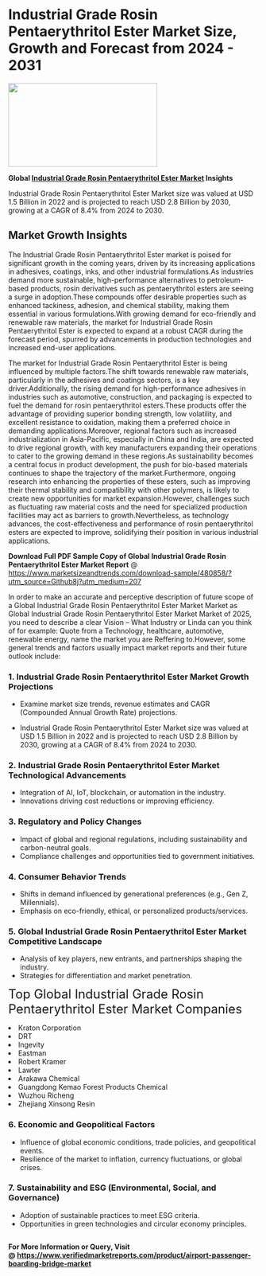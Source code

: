 <H1>Industrial Grade Rosin Pentaerythritol Ester Market Size, Growth and Forecast from 2024 - 2031</H1><img class="aligncenter size-medium wp-image-584254" src="https://thirdeyenews.in/wp-content/uploads/2024/09/Global-Market-Research-300x168.jpeg" alt="" width="300" height="168" /><p><strong>Global&nbsp;<a href="https://www.marketsizeandtrends.com/download-sample/480858/?utm_source=Github8j?utm_medium=207">Industrial Grade Rosin Pentaerythritol Ester Market</a> Insights</strong></p><p>Industrial Grade Rosin Pentaerythritol Ester Market size was valued at USD 1.5 Billion in 2022 and is projected to reach USD 2.8 Billion by 2030, growing at a CAGR of 8.4% from 2024 to 2030.</p><p><h2>Market Growth Insights</h2> <p>The Industrial Grade Rosin Pentaerythritol Ester market is poised for significant growth in the coming years, driven by its increasing applications in adhesives, coatings, inks, and other industrial formulations.As industries demand more sustainable, high-performance alternatives to petroleum-based products, rosin derivatives such as pentaerythritol esters are seeing a surge in adoption.These compounds offer desirable properties such as enhanced tackiness, adhesion, and chemical stability, making them essential in various formulations.With growing demand for eco-friendly and renewable raw materials, the market for Industrial Grade Rosin Pentaerythritol Ester is expected to expand at a robust CAGR during the forecast period, spurred by advancements in production technologies and increased end-user applications.</p> <p>The market for Industrial Grade Rosin Pentaerythritol Ester is being influenced by multiple factors.The shift towards renewable raw materials, particularly in the adhesives and coatings sectors, is a key driver.Additionally, the rising demand for high-performance adhesives in industries such as automotive, construction, and packaging is expected to fuel the demand for rosin pentaerythritol esters.These products offer the advantage of providing superior bonding strength, low volatility, and excellent resistance to oxidation, making them a preferred choice in demanding applications.Moreover, regional factors such as increased industrialization in Asia-Pacific, especially in China and India, are expected to drive regional growth, with key manufacturers expanding their operations to cater to the growing demand in these regions.As sustainability becomes a central focus in product development, the push for bio-based materials continues to shape the trajectory of the market.Furthermore, ongoing research into enhancing the properties of these esters, such as improving their thermal stability and compatibility with other polymers, is likely to create new opportunities for market expansion.However, challenges such as fluctuating raw material costs and the need for specialized production facilities may act as barriers to growth.Nevertheless, as technology advances, the cost-effectiveness and performance of rosin pentaerythritol esters are expected to improve, solidifying their position in various industrial applications.</p> <p><span class=""><strong>Download Full PDF Sample Copy of Global Industrial Grade Rosin Pentaerythritol Ester Market Report</strong> @ <a href="https://www.marketsizeandtrends.com/download-sample/480858/?utm_source=Github8j?utm_medium=207" target="_blank">https://www.marketsizeandtrends.com/download-sample/480858/?utm_source=Github8j?utm_medium=207</a></span></p><p>In order to make an accurate and perceptive description of future scope of a Global&nbsp;Industrial Grade Rosin Pentaerythritol Ester Market Market as Global&nbsp;Industrial Grade Rosin Pentaerythritol Ester Market Market of 2025, you need to describe a clear Vision &ndash; What Industry or Linda can you think of for example: Quote from a Technology, healthcare, automotive, renewable energy, name the market you are Reffering to.However, some general trends and factors usually impact market reports and their future outlook include:</p><h3>1.&nbsp;<strong>Industrial Grade Rosin Pentaerythritol Ester Market Growth Projections</strong></h3><ul><li>Examine market size trends, revenue estimates and CAGR (Compounded Annual Growth Rate) projections.</li><li><p>Industrial Grade Rosin Pentaerythritol Ester Market size was valued at USD 1.5 Billion in 2022 and is projected to reach USD 2.8 Billion by 2030, growing at a CAGR of 8.4% from 2024 to 2030.</p></li></ul><h3>2.&nbsp;<strong>Industrial Grade Rosin Pentaerythritol Ester Market Technological Advancements</strong></h3><ul><li>Integration of AI, IoT, blockchain, or automation in the industry.</li><li>Innovations driving cost reductions or improving efficiency.</li></ul><h3>3.&nbsp;<strong>Regulatory and Policy Changes</strong></h3><ul><li>Impact of global and regional regulations, including sustainability and carbon-neutral goals.</li><li>Compliance challenges and opportunities tied to government initiatives.</li></ul><h3>4.&nbsp;<strong>Consumer Behavior Trends</strong></h3><ul><li>Shifts in demand influenced by generational preferences (e.g., Gen Z, Millennials).</li><li>Emphasis on eco-friendly, ethical, or personalized products/services.</li></ul><h3>5.&nbsp;<strong>Global Industrial Grade Rosin Pentaerythritol Ester Market Competitive Landscape</strong></h3><ul><li>Analysis of key players, new entrants, and partnerships shaping the industry.</li><li>Strategies for differentiation and market penetration.</li></ul><p data-pm-slice="1 1 []"><span style="color: inherit; font-family: inherit; font-size: 25px;">Top Global Industrial Grade Rosin Pentaerythritol Ester Market Companies</span></p><div class="" data-test-id=""><p><li>Kraton Corporation</li><li> DRT</li><li> Ingevity</li><li> Eastman</li><li> Robert Kramer</li><li> Lawter</li><li> Arakawa Chemical</li><li> Guangdong Kemao Forest Products Chemical</li><li> Wuzhou Richeng</li><li> Zhejiang Xinsong Resin</li></p></div><h3>6.&nbsp;<strong>Economic and Geopolitical Factors</strong></h3><ul><li>Influence of global economic conditions, trade policies, and geopolitical events.</li><li>Resilience of the market to inflation, currency fluctuations, or global crises.</li></ul><h3>7.&nbsp;<strong>Sustainability and ESG (Environmental, Social, and Governance)</strong></h3><ul><li>Adoption of sustainable practices to meet ESG criteria.</li><li>Opportunities in green technologies and circular economy principles.</li></ul><h2><strong style="font-size: 14px;">For More Information or Query, Visit @&nbsp;</strong><a style="background-color: #ffffff; font-size: 14px;" href="https://www.marketsizeandtrends.com/report/industrial-grade-rosin-pentaerythritol-ester-market/" target="_blank">https://www.verifiedmarketreports.com/product/airport-passenger-boarding-bridge-market</a></h2>
